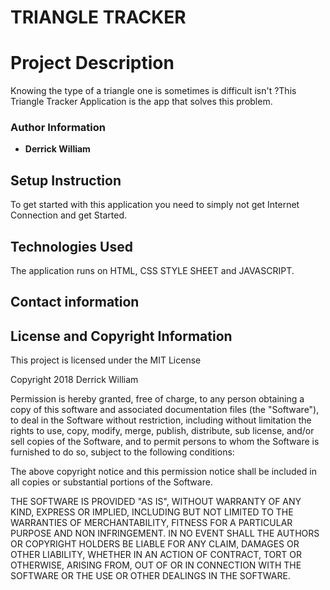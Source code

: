 #   TRIANGLE TRACKER

#  Project Description
Knowing the type of a triangle one is sometimes is difficult isn't ?This Triangle Tracker Application is the app that solves this problem.


### Author Information

* **Derrick William**


## Setup Instruction
To get started with this application you need to simply not get Internet Connection and get Started.



## Technologies Used
The application runs on HTML, CSS STYLE SHEET and JAVASCRIPT.


## Contact information



## License and Copyright Information

This project is licensed under the MIT License

Copyright 2018 Derrick William

Permission is hereby granted, free of charge, to any person obtaining a copy of this software and associated documentation files (the "Software"), to deal in the Software without restriction, including without limitation the rights to use, copy, modify, merge, publish, distribute, sub license, and/or sell copies of the Software, and to permit persons to whom the Software is furnished to do so, subject to the following conditions:

The above copyright notice and this permission notice shall be included in all copies or substantial portions of the Software.

THE SOFTWARE IS PROVIDED "AS IS", WITHOUT WARRANTY OF ANY KIND, EXPRESS OR IMPLIED, INCLUDING BUT NOT LIMITED TO THE WARRANTIES OF MERCHANTABILITY, FITNESS FOR A PARTICULAR PURPOSE AND NON INFRINGEMENT. IN NO EVENT SHALL THE AUTHORS OR COPYRIGHT HOLDERS BE LIABLE FOR ANY CLAIM, DAMAGES OR OTHER LIABILITY, WHETHER IN AN ACTION OF CONTRACT, TORT OR OTHERWISE, ARISING FROM, OUT OF OR IN CONNECTION WITH THE SOFTWARE OR THE USE OR OTHER DEALINGS IN THE SOFTWARE.
